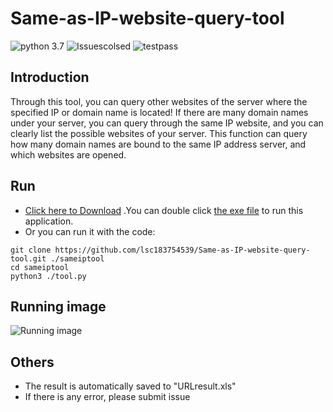 # Same-as-IP-website-query-tool
![python 3.7](https://img.shields.io/badge/Python-3.7-brightgreen)
![Issuescolsed](https://img.shields.io/badge/Issues%20closed%20in-about%2012hours-brightgreen)
![testpass](https://img.shields.io/badge/Test-Passed-brightgreen)
## Introduction
Through this tool, you can query other websites of the server where the specified IP or domain name is located! If there are many domain names under your server, you can query through the same IP website, and you can clearly list the possible websites of your server. This function can query how many domain names are bound to the same IP address server, and which websites are opened. 
  
## Run
* [Click here to Download](https://github.com/lsc183754539/Same-as-IP-website-query-tool/releases) .You can double click [the exe file](https://github.com/lsc183754539/Same-as-IP-website-query-tool/releases) to run this application.  
* Or you can run it with the code:
```shell
git clone https://github.com/lsc183754539/Same-as-IP-website-query-tool.git ./sameiptool
cd sameiptool
python3 ./tool.py
```
## Running image
![Running image](https://github.com/lsc183754539/Same-as-IP-website-query-tool/blob/master/running.jpg)

## Others
* The result is automatically saved to "URLresult.xls"
* If there is any error, please submit issue
